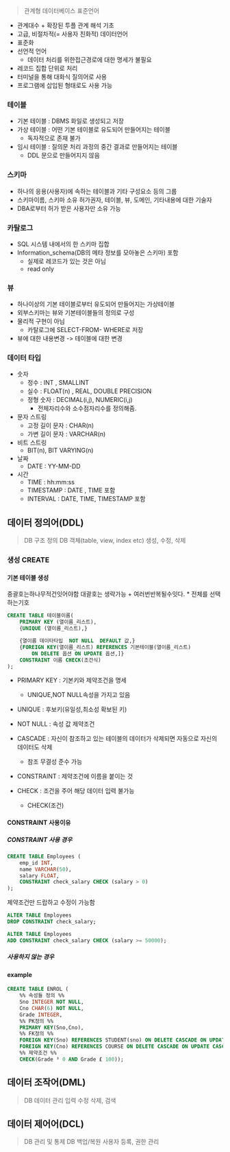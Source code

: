 > 관계형 데이터베이스 표준언어

- 관계대수 + 확장된 투플 관계 해석 기초
- 고급, 비절차적(= 사용자 친화적) 데이터언어
- 표준화
- 선언적 언어
	- 데이터 처리를 위한접근경로에 대한 명세가 불필요
- 레코드 집합 단위로 처리
- 터미널을 통해 대화식 질의어로 사용
- 프로그램에 삽입된 형태로도 사용 가능

### 테이블
- 기본 테이블 : DBMS 화일로 생성되고 저장
- 가상 테이블 : 어떤 기본 테이블로 유도되어 만들어지는 테이블
	- 독자적으로 존재 불가
- 임시 테이블 : 질의문 처리 과정의 중간 결과로 만들어지는 테이블
	- DDL 문으로 만들어지지 않음
### 스키마
- 하나의 응용(사용자)에 속하는 테이블과 기타 구성요소 등의 그룹
- 스키마이름, 스키마 소유 허가권자, 테이블, 뷰, 도메인, 기타내용에 대한 기술자
- DBA로부터 허가 받은 사용자만 소유 가능
### 카탈로그
- SQL 시스템 내에서의 한 스키마 집합
- Information_schema(DB의 메타 정보를 모아놓은 스키마) 포함
	- 실제로 레코드가 있는 것은 아님
	- read only
### 뷰
- 하나이상의 기본 테이블로부터 유도되어 만들어지는 가상테이블
- 외부스키마는 뷰와 기본테이블들의 정의로 구성
- 물리적  구현이 아님
	- 카탈로그에 SELECT-FROM- WHERE로 저장
- 뷰에 대한 내용변경 -> 테이블에 대한 변경

### 데이터 타입
- 숫자
	- 정수 : INT , SMALLINT
	- 실수 : FLOAT(n) , REAL, DOUBLE PRECISION
	- 정형 숫자 : DECIMAL(i,j), NUMERIC(i,j)
		- 전체자리수와 소수점자리수를 정의해줌.
- 문자 스트링
	- 고정 길이 문자 : CHAR(n)
	- 가변 길이 문자 : VARCHAR(n)
- 비트 스트링
	- BIT(n), BIT VARYING(n)
- 날짜
	- DATE : YY-MM-DD
- 시간
	- TIME : hh:mm:ss
	- TIMESTAMP : DATE , TIME 포함
	- INTERVAL : DATE, TIME, TIMESTAMP 포함

## 데이터 정의어(DDL)
> DB 구조 정의
> DB 객체(table, view, index etc) 생성, 수정, 삭제

### 생성 CREATE
#### 기본 테이블 생성
중괄호는하나무적건잇어야함 대괄호는 생략가능 + 여러번반복될수잇다. * 전체를 선택하는기호
```sql
CREATE TABLE 테이블이름(
	PRIMARY KEY (열이름_리스트), 
	{UNIQUE (열이름_리스트),} 

	{열이름 데이타타입  NOT NULL  DEFAULT 값,}
	{FOREIGN KEY(열이름_리스트) REFERENCES 기본테이블(열이름_리스트) 
		ON DELETE 옵션 ON UPDATE 옵션,]} 
	CONSTRAINT 이름 CHECK(조건식)
);
```
- PRIMARY KEY : 기본키와 제약조건을 명세
	- UNIQUE,NOT NULL속성을 가지고 있음
- UNIQUE : 후보키(유일성,최소성 확보된 키)
- NOT NULL : 속성 값 제약조건
- CASCADE : 자신이 참조하고 있는 테이블의 데이터가 삭제되면 자동으로 자신의 데이터도 삭제
	- 참조 무결성 준수 가능
- CONSTRAINT : 제약조건에 이름을 붙이는 것

- CHECK : 조건을 주어 해당 데이터 입력 불가능
	- CHECK(조건)
#### CONSTRAINT 사용이유
##### CONSTRAINT 사용 경우
```sql
CREATE TABLE Employees (
    emp_id INT,
    name VARCHAR(50),
    salary FLOAT,
    CONSTRAINT check_salary CHECK (salary > 0)
);
```
제약조건만 드랍하고 수정이 가능함
```sql
ALTER TABLE Employees 
DROP CONSTRAINT check_salary;

ALTER TABLE Employees
ADD CONSTRAINT check_salary CHECK (salary >= 50000);
```
##### 사용하지 않는 경우

  

#### example
```sql
CREATE TABLE ENROL (
	%% 속성들 정의 %%
	Sno INTEGER NOT NULL, 
	Cno CHAR(6) NOT NULL, 
	Grade INTEGER, 
	%% PK정의 %%
	PRIMARY KEY(Sno,Cno), 
	%% FK정의 %%
	FOREIGN KEY(Sno) REFERENCES STUDENT(sno) ON DELETE CASCADE ON UPDATE CASCADE, 
	FOREIGN KEY(Cno) REFERENCES COURSE ON DELETE CASCADE ON UPDATE CASCADE, 
	%% 제약조건 %%
	CHECK(Grade ³ 0 AND Grade £ 100));
```

## 데이터 조작어(DML)
>DB 데이터 관리
>입력 수정 삭제, 검색

## 데이터 제어어(DCL)
>DB 관리 및 통제
>DB 백업/복원
>사용자 등록, 권한 관리